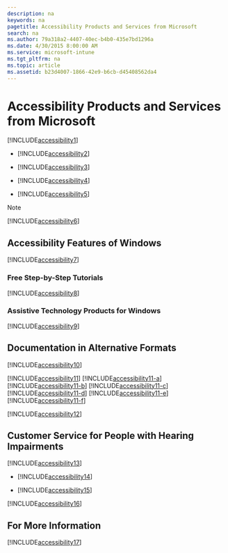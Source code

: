 ```yaml
---
description: na
keywords: na
pagetitle: Accessibility Products and Services from Microsoft
search: na
ms.author: 79a318a2-4407-40ec-b4b0-435e7bd1296a
ms.date: 4/30/2015 8:00:00 AM
ms.service: microsoft-intune
ms.tgt_pltfrm: na
ms.topic: article
ms.assetid: b23d4007-1866-42e9-b6cb-d45408562da4
---
```

# Accessibility Products and Services from Microsoft
[!INCLUDE[accessibility1](../Token/accessibility1_md.md)]

- [!INCLUDE[accessibility2](../Token/accessibility2_md.md)]

- [!INCLUDE[accessibility3](../Token/accessibility3_md.md)]

- [!INCLUDE[accessibility4](../Token/accessibility4_md.md)]

- [!INCLUDE[accessibility5](../Token/accessibility5_md.md)]

> [!NOTE]
> [!INCLUDE[accessibility6](../Token/accessibility6_md.md)]

## Accessibility Features of Windows
[!INCLUDE[accessibility7](../Token/accessibility7_md.md)]

### Free Step-by-Step Tutorials
[!INCLUDE[accessibility8](../Token/accessibility8_md.md)]

### Assistive Technology Products for Windows
[!INCLUDE[accessibility9](../Token/accessibility9_md.md)]

## Documentation in Alternative Formats
[!INCLUDE[accessibility10](../Token/accessibility10_md.md)]

[!INCLUDE[accessibility11](../Token/accessibility11_md.md)]
[!INCLUDE[accessibility11-a](../Token/accessibility11-a_md.md)]
[!INCLUDE[accessibility11-b](../Token/accessibility11-b_md.md)]
[!INCLUDE[accessibility11-c](../Token/accessibility11-c_md.md)]
[!INCLUDE[accessibility11-d](../Token/accessibility11-d_md.md)]
[!INCLUDE[accessibility11-e](../Token/accessibility11-e_md.md)]
[!INCLUDE[accessibility11-f](../Token/accessibility11-f_md.md)]

[!INCLUDE[accessibility12](../Token/accessibility12_md.md)]

## Customer Service for People with Hearing Impairments
[!INCLUDE[accessibility13](../Token/accessibility13_md.md)]

- [!INCLUDE[accessibility14](../Token/accessibility14_md.md)]

- [!INCLUDE[accessibility15](../Token/accessibility15_md.md)]

[!INCLUDE[accessibility16](../Token/accessibility16_md.md)]

## For More Information
[!INCLUDE[accessibility17](../Token/accessibility17_md.md)]

